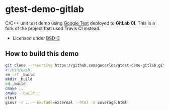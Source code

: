 # gtest-demo-gitlab

C/C++ unit test demo using [Google
Test](https://code.google.com/p/googletest) deployed to
__GitLab CI__. This is a fork of the project that used
Travis CI instead.

- Licensed under [BSD-3](../master/LICENSE)


## How to build this demo

```sh
git clone --recursive https://github.com/gocarlos/gtest-demo-gitlab.git
#!/bin/bash
rm -rf _build
mkdir _build
cd _build
cmake ..
cmake --build .
ctest
gcovr -r .. --exclude=external --html -o coverage.html
```

